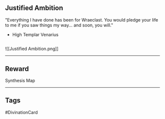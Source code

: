 ## Justified Ambition
"Everything I have done has been for Wraeclast. You would pledge your life to me if you saw things my way... and soon, you will."
- High Templar Venarius
## 
![[Justified Ambition.png]]

---
## Reward
Synthesis Map

---
## Tags
#DivinationCard